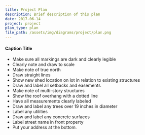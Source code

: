 ```yaml
---
title: Project Plan
description: Brief description of this plan
date: 2017-06-14
project: project
plan_type: plan
file_path: /assets/img/diagrams/project/plan.png
---
```

#### Caption Title
* Make sure all markings are dark and clearly legible
* Clearly note and draw to scale
* Make note of true north
* Draw straight lines
* Show new shed location on lot in relation to existing structures
* Draw and label all setbacks and easements
* Make note of multi-story structures
* Show the roof overhang with a dotted line
* Have all measurements clearly labeled
* Draw and label any trees over 19 inches in diameter
* Label any utilities
* Draw and label any concrete surfaces
* Label street name in front property
* Put your address at the bottom.
